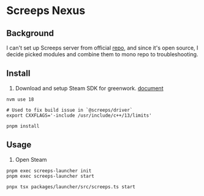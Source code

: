 # Screeps Nexus

## Background

I can't set up Screeps server from official [repo](https://github.com/screeps/screeps), and since it's open source, I decide picked modules and combine them to mono repo to troubleshooting.

## Install

1. Download and setup Steam SDK for greenwork. [document](https://github.com/greenheartgames/greenworks/blob/master/docs/get-steamworks-sdk.md)

```shell
nvm use 18

# Used to fix build issue in `@screeps/driver`
export CXXFLAGS='-include /usr/include/c++/13/limits'

pnpm install
```

## Usage

1. Open Steam

```shell
pnpm exec screeps-launcher init
pnpm exec screeps-launcher start
```

```shell
pnpx tsx packages/launcher/src/screeps.ts start
```
